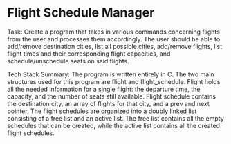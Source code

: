 # Flight Schedule Manager

Task: Create a program that takes in various commands concerning flights from the user and processes them accordingly. The user should be able to add/remove destination cities, list all possible cities, add/remove flights, list flight times and their corresponding flight capacities, and schedule/unschedule seats on said flights.

Tech Stack Summary: The program is written entirely in C. The two main structures used for this program are flight and flight_schedule. Flight holds all the needed information for a single flight: the departure time, the capacity, and the number of seats still available. Flight schedule contains the destination city, an array of flights for that city, and a prev and next pointer. The flight schedules are organized into a doubly linked list consisting of a free list and an active list. The free list contains all the empty schedules that can be created, while the active list contains all the created flight schedules.
